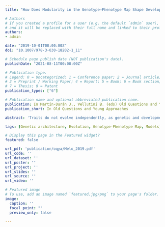 ```yaml
---
title: "How Does Modularity in the Genotype–Phenotype Map Shape Development and Evolution?"

# Authors
# If you created a profile for a user (e.g. the default `admin` user), write the username (folder name) here 
# and it will be replaced with their full name and linked to their profile.
authors:
- admin

date: "2019-10-01T00:00:00Z"
doi: "10.1007/978-3-030-18202-1_11"

# Schedule page publish date (NOT publication's date).
publishDate: "2021-08-11T00:00:00Z"

# Publication type.
# Legend: 0 = Uncategorized; 1 = Conference paper; 2 = Journal article;
# 3 = Preprint / Working Paper; 4 = Report; 5 = Book; 6 = Book section;
# 7 = Thesis; 8 = Patent
publication_types: ["6"]

# Publication name and optional abbreviated publication name.
publication: In Martín-Durán J., Vellutini B. (eds) Old Questions and Young Approaches to Animal Evolution
publication_short: In Old Questions and Young Approaches

abstract: 'Traits do not evolve independently, as genetic and developmental associations affect the variation that is expressed in populations and that is available for evolutionary change. In this chapter, we explore the causes and consequences of structured variation, introducing the concept of modularity, exploring some possible causes for modular organization in different levels, and, finally, discussing how the introduction of new variation can evolve.'

tags: [Genetic architecture, Evolution, Genotype-Phenotype Map, Models]

# Display this page in the Featured widget?
featured: false

url_pdf: 'publication/oqya/Melo_2019.pdf'
url_code: ''
url_dataset: ''
url_poster: ''
url_project: ''
url_slides: ''
url_source: ''
url_video: ''

# Featured image
# To use, add an image named `featured.jpg/png` to your page's folder. 
image:
  caption: ''
  focal_point: ""
  preview_only: false

---
```

